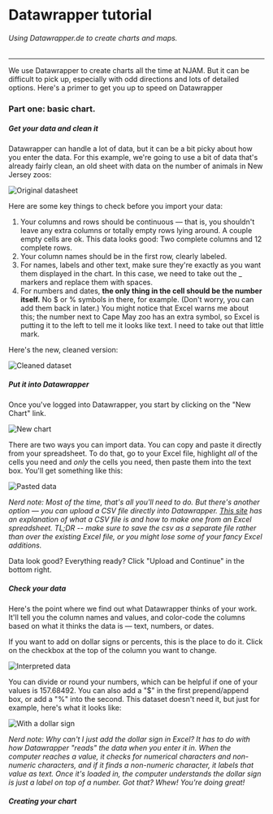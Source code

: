 # Datawrapper tutorial

###### Using Datawrapper.de to create charts and maps. 
------

We use Datawrapper to create charts all the time at NJAM. But it can be difficult to pick up, especially with odd directions and lots of detailed options. Here's a primer to get you up to speed on Datawrapper

### Part one: basic chart. 

##### Get your data and clean it

Datawrapper can handle a lot of data, but it can be a bit picky about how you enter the data. For this example, we're going to use a bit of data that's already fairly clean, an old sheet with data on the number of animals in New Jersey zoos: 

![Original datasheet](img/zoo_og_chart)

Here are some key things to check before you import your data:

1. Your columns and rows should be continuous — that is, you shouldn't leave any extra columns or totally empty rows lying around. A couple empty cells are ok. This data looks good: Two complete columns and 12 complete rows.
2. Your column names should be in the first row, clearly labeled. 
3. For names, labels and other text, make sure they're exactly as you want them displayed in the chart. In this case, we need to take out the _ markers and replace them with spaces.
4. For numbers and dates, **the only thing in the cell should be the number itself.** No $ or % symbols in there, for example. (Don't worry, you can add them back in later.) You might notice that Excel warns me about this; the number next to Cape May zoo has an extra symbol, so Excel is putting it to the left to tell me it looks like text. I need to take out that little mark.

Here's the new, cleaned version:

![Cleaned dataset](img/cleaned_data)

##### Put it into Datawrapper

Once you've logged into Datawrapper, you start by clicking on the "New Chart" link. 

![New chart](img/new_chart)

There are two ways you can import data. You can copy and paste it directly from your spreadsheet. To do that, go to your Excel file, highlight _all_ of the cells you need and _only_ the cells you need, then paste them into the text box. You'll get something like this: 

![Pasted data](img/paste_data)

_Nerd note: Most of the time, that's all you'll need to do. But there's another option — you can upload a CSV file directly into Datawrapper. [This site](https://support.bigcommerce.com/articles/Public/What-is-a-CSV-file-and-how-do-I-save-my-spreadsheet-as-one) has an explanation of what a CSV file is and how to make one from an Excel spreadsheet. TL;DR -- make sure to save the csv as a separate file rather than over the existing Excel file, or you might lose some of your fancy Excel additions._

Data look good? Everything ready? Click "Upload and Continue" in the bottom right.

##### Check your data

Here's the point where we find out what Datawrapper thinks of your work. It'll tell you the column names and values, and color-code the columns based on what it thinks the data is — text, numbers, or dates. 

If you want to add on dollar signs or percents, this is the place to do it. Click on the checkbox at the top of the column you want to change.

![Interpreted data](img/interpreted_data)

You can divide or round your numbers, which can be helpful if one of your values is 157.68492. You can also add a "$" in the first prepend/append box, or add a "%" into the second. This dataset doesn't need it, but just for example, here's what it looks like:

![With a dollar sign](img/dollar_sign)

_Nerd note: Why can't I just add the dollar sign in Excel? It has to do with how Datawrapper "reads" the data when you enter it in. When the computer reaches a value, it checks for numerical characters and non-numeric characters, and if it finds a non-numeric character, it labels that value as text. Once it's loaded in, the computer understands the dollar sign is just a label on top of a number. Got that? Whew! You're doing great!_

##### Creating your chart


